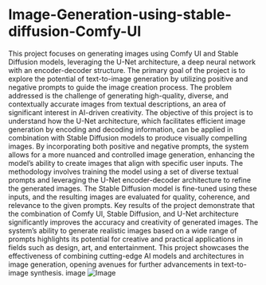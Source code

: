 # Image-Generation-using-stable-diffusion-Comfy-UI
This project focuses on generating images using Comfy UI and Stable Diffusion models, leveraging the U-Net architecture, a deep neural network with an encoder-decoder structure. The primary goal of the project is to explore the potential of text-to-image generation by utilizing positive and negative prompts to guide the image creation process. The problem addressed is the challenge of generating high-quality, diverse, and contextually accurate images from textual descriptions, an area of significant interest in AI-driven creativity.
The objective of this project is to understand how the U-Net architecture, which facilitates efficient image generation by encoding and decoding information, can be applied in combination with Stable Diffusion models to produce visually compelling images. By incorporating both positive and negative prompts, the system allows for a more nuanced and controlled image generation, enhancing the model’s ability to create images that align with specific user inputs.
The methodology involves training the model using a set of diverse textual prompts and leveraging the U-Net encoder-decoder architecture to refine the generated images. The Stable Diffusion model is fine-tuned using these inputs, and the resulting images are evaluated for quality, coherence, and relevance to the given prompts.
Key results of the project demonstrate that the combination of Comfy UI, Stable Diffusion, and U-Net architecture significantly improves the accuracy and creativity of generated images. The system’s ability to generate realistic images based on a wide range of prompts highlights its potential for creative and practical applications in fields such as design, art, and entertainment.
This project showcases the effectiveness of combining cutting-edge AI models and architectures in image generation, opening avenues for further advancements in text-to-image synthesis.
image 
![Image](https://github.com/user-attachments/assets/84d75159-d38d-4a0b-bea5-d28309de6f80)
